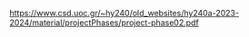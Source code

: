 https://www.csd.uoc.gr/~hy240/old_websites/hy240a-2023-2024/material/projectPhases/project-phase02.pdf
